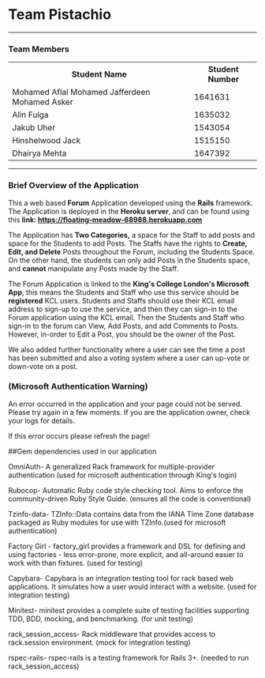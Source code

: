 # Team Pistachio

* * *

### Team Members

<table>

<tbody>

<tr>

<th>Student Name</th>

<th>Student Number</th>

</tr>

<tr>

<td>Mohamed Aflal Mohamed Jafferdeen Mohamed Asker</td>

<td>1641631</td>

</tr>

<tr>

<td>Alin Fulga</td>

<td>1635032</td>

</tr>

<tr>

<td>Jakub Uher</td>

<td>1543054</td>

</tr>

<tr>

<td>Hinshelwood Jack</td>

<td>1515150</td>

</tr>

<tr>

<td>Dhairya Mehta</td>

<td>1647392</td>

</tr>

</tbody>

</table>

* * *

<section>

### Brief Overview of the Application

This a web based **Forum** Application developed using the **Rails** framework. The Application is deployed in the **Heroku server**, and can be found using this **link: https://floating-meadow-68988.herokuapp.com**

The Application has **Two Categories,** a space for the Staff to add posts and space for the Students to add Posts. The Staffs have the rights to **Create, Edit, and Delete** Posts throughout the Forum, including the Students Space. On the other hand, the students can only add Posts in the Students space, and **cannot** manipulate any Posts made by the Staff.

The Forum Application is linked to the **King's College London's Microsoft App**, this means the Students and Staff who use this service should be **registered** KCL users. Students and Staffs should use their KCL email address to sign-up to use the service, and then they can sign-in to the Forum application using the KCL email. Then the Students and Staff who sign-in to the forum can View, Add Posts, and add Comments to Posts. However, in-order to Edit a Post, you should be the owner of the Post.

We also added further functionality where a user can see the time a post has been submitted and also a voting system where a user can up-vote or down-vote on a post. 

</section>

<section>

### (Microsoft Authentication Warning)

An error occurred in the application and your page could not be served. Please try again in a few moments.
If you are the application owner, check your logs for details.

If this error occurs please refresh the page!

</section>


<section>

##Gem dependencies used in our application

OmniAuth- A generalized Rack framework for multiple-provider authentication (used for microsoft authentication through King's login)

Rubocop- Automatic Ruby code style checking tool. Aims to enforce the community-driven Ruby Style Guide. (ensures all the code is conventional)

Tzinfo-data- TZInfo::Data contains data from the IANA Time Zone database packaged as Ruby modules for use with TZInfo.(used for microsoft authentication)

Factory Girl - factory_girl provides a framework and DSL for defining and using factories - less error-prone, more explicit, and all-around easier to work with than fixtures. (used for testing)

Capybara- Capybara is an integration testing tool for rack based web applications. It simulates how a user would interact with a website. (used for integration testing)

Minitest- minitest provides a complete suite of testing facilities supporting TDD, BDD, mocking, and benchmarking. (for unit testing)

rack_session_access-  Rack middleware that provides access to rack.session environment. (mock for integration testing)

rspec-rails- rspec-rails is a testing framework for Rails 3+. (needed to run rack_session_access)


</section>
